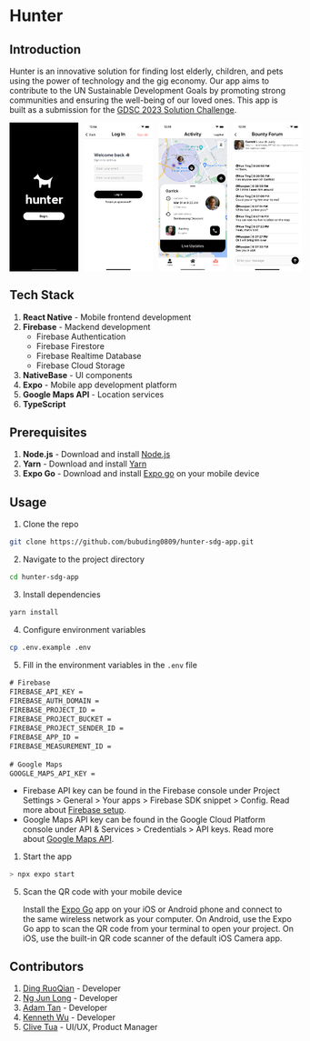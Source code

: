 # Hunter

## Introduction

Hunter is an innovative solution for finding lost elderly, children, and pets using the power of technology and the gig economy. Our app aims to contribute to the UN Sustainable Development Goals by promoting strong communities and ensuring the well-being of our loved ones. This app is built as a submission for the [GDSC 2023 Solution Challenge].

<div
  style="
    display: flex;
    flex-direction: row;
    justify-content: space-between;
    align-items: center;
    gap: 10px;
  "
>
  <img src="media/hunter_landing.png" alt="Map" width="24%" />
  <img src="media/hunter_login.png" alt="Profile" width="24%"/>
  <img src="media/hunter_activity.png" alt="Activity" width="24%"/>
  <img src="media/hunter_forum.png" alt="Forum" width="24%"/>
</div>

## Tech Stack

1. **React Native** - Mobile frontend development
2. **Firebase** - Mackend development
   - Firebase Authentication
   - Firebase Firestore
   - Firebase Realtime Database
   - Firebase Cloud Storage
3. **NativeBase** - UI components
4. **Expo** - Mobile app development platform
5. **Google Maps API** - Location services
6. **TypeScript**

## Prerequisites

1. **Node.js** - Download and install [Node.js]
2. **Yarn** - Download and install [Yarn]
3. **Expo Go** - Download and install [Expo go] on your mobile device

## Usage

1. Clone the repo

```bash
git clone https://github.com/bubuding0809/hunter-sdg-app.git
```

2. Navigate to the project directory

```bash
cd hunter-sdg-app
```

3. Install dependencies

```bash
yarn install
```

4. Configure environment variables

```bash
cp .env.example .env
```

5. Fill in the environment variables in the `.env` file

```
# Firebase
FIREBASE_API_KEY =
FIREBASE_AUTH_DOMAIN =
FIREBASE_PROJECT_ID =
FIREBASE_PROJECT_BUCKET =
FIREBASE_PROJECT_SENDER_ID =
FIREBASE_APP_ID =
FIREBASE_MEASUREMENT_ID =

# Google Maps
GOOGLE_MAPS_API_KEY =
```

- Firebase API key can be found in the Firebase console under Project Settings > General > Your apps > Firebase SDK snippet > Config. Read more about [Firebase setup].
- Google Maps API key can be found in the Google Cloud Platform console under API & Services > Credentials > API keys. Read more about [Google Maps API].

1. Start the app

```bash
> npx expo start
```

5. Scan the QR code with your mobile device

   Install the [Expo Go] app on your iOS or Android phone and connect to the same wireless network as your computer. On Android, use the Expo Go app to scan the QR code from your terminal to open your project. On iOS, use the built-in QR code scanner of the default iOS Camera app.

## Contributors

1. [Ding RuoQian] - Developer
2. [Ng Jun Long] - Developer
3. [Adam Tan] - Developer
4. [Kenneth Wu] - Developer
5. [Clive Tua] - UI/UX, Product Manager

<!-- Links -->

[gdsc 2023 solution challenge]: https://developers.google.com/community/gdsc-solution-challenge/UN-goals
[expo go]: https://expo.dev/client
[node.js]: https://nodejs.org/en/download/
[yarn]: https://classic.yarnpkg.com/en/docs/install/#mac-stable
[expo]: https://expo.dev/
[firebase setup]: https://firebase.google.com/docs/web/setup
[google maps api]: https://developers.google.com/maps/documentation/javascript/get-api-key
[ding ruoqian]: https://github.com/bubuding0809
[ng jun long]: https://github.com/ngjunlong9651
[adam tan]: https://github.com/admtn
[kenneth wu]: https://github.com/comgood
[clive tua]: https://www.linkedin.com/in/clivetua/
